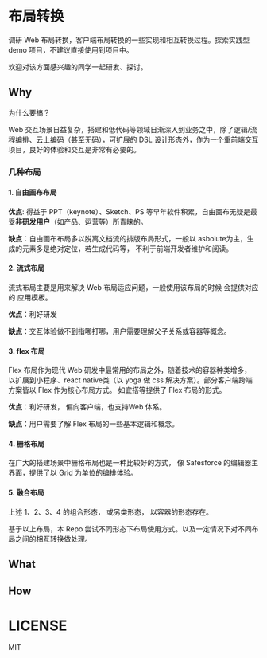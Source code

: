 # 布局转换 

调研 Web 布局转换，客户端布局转换的一些实现和相互转换过程。探索实践型 demo 项目，不建议直接使用到项目中。

欢迎对该方面感兴趣的同学一起研发、探讨。

## Why

为什么要搞？

Web 交互场景日益复杂，搭建和低代码等领域日渐深入到业务之中，除了逻辑/流程编排、云上编码（甚至无码），可扩展的 DSL 设计形态外，作为一个重前端交互项目，良好的体验和交互是非常有必要的。

### 几种布局

#### 1. 自由画布布局

**优点**: 得益于 PPT（keynote）、Sketch、PS 等早年软件积累，自由画布无疑是最受**非研发用户**（如产品、运营等）所青睐的。

**缺点**：自由画布布局多以脱离文档流的排版布局形式，一般以 asbolute为主，生成的元素多是绝对定位，若生成代码等， 不利于前端开发者维护和阅读。

#### 2. 流式布局

流式布局主要是用来解决 Web 布局适应问题，一般使用该布局的时候 会提供对应的 应用模板。

**优点**：利好研发

**缺点**：交互体验做不到指哪打哪，用户需要理解父子关系或容器等概念。

#### 3. flex 布局

Flex 布局作为现代 Web 研发中最常用的布局之外，随着技术的容器种类增多， 以扩展到小程序、react native类（以 yoga 做 css 解决方案）。部分客户端跨端方案皆以 Flex 作为核心布局方式。
如宜搭等提供了 Flex 布局的形式。 

**优点**：利好研发， 偏向客户端，也支持Web 体系。

**缺点**：用户需要了解 Flex 布局的一些基本逻辑和概念。

#### 4. 栅格布局

在广大的搭建场景中栅格布局也是一种比较好的方式， 像 Safesforce 的编辑器主界面，提供了以 Grid 为单位的编排体验。

#### 5. 融合布局

上述 1、2、3、4 的组合形态， 或另类形态， 以容器的形态存在。

基于以上布局，本 Repo 尝试不同形态下布局使用方式。以及一定情况下对不同布局之间的相互转换做处理。

## What

## How

# LICENSE

MIT

